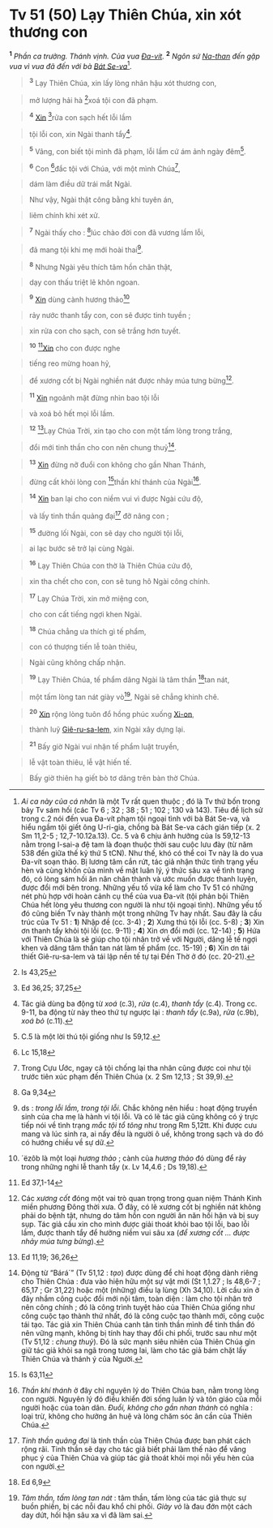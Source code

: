 # Tv 51 (50) Lạy Thiên Chúa, xin xót thương con
<sup><b>1</b></sup> *Phần ca trưởng. Thánh vịnh. Của vua [Đa-vít]().* <sup><b>2</b></sup> *Ngôn sứ [Na-than]() đến gặp vua vì vua đã đến với bà [Bát Se-va]()*[^1].


> <sup><b>3</b></sup> Lạy Thiên Chúa, xin lấy lòng nhân hậu xót thương con,
>


> mở lượng hải hà [^1*]xoá tội con đã phạm.
>


> <sup><b>4</b></sup> [Xin]() [^2*]rửa con sạch hết lỗi lầm
>


> tội lỗi con, xin Ngài thanh tẩy[^2].
>


> <sup><b>5</b></sup> Vâng, con biết tội mình đã phạm, lỗi lầm cứ ám ảnh ngày đêm[^3].
>


> <sup><b>6</b></sup> Con [^3*]đắc tội với Chúa, với một mình Chúa[^4],
>


> dám làm điều dữ trái mắt Ngài.
>


> Như vậy, Ngài thật công bằng khi tuyên án,
>


> liêm chính khi xét xử.
>


> <sup><b>7</b></sup> Ngài thấy cho : [^4*]lúc chào đời con đã vương lầm lỗi,
>


> đã mang tội khi mẹ mới hoài thai[^5].
>


> <sup><b>8</b></sup> Nhưng Ngài yêu thích tâm hồn chân thật,
>


> dạy con thấu triệt lẽ khôn ngoan.
>


> <sup><b>9</b></sup> [Xin]() dùng cành hương thảo[^6]
>


> rảy nước thanh tẩy con, con sẽ được tinh tuyền ;
>


> xin rửa con cho sạch, con sẽ trắng hơn tuyết.
>


> <sup><b>10</b></sup> [^5*][Xin]() cho con được nghe
>


> tiếng reo mừng hoan hỷ,
>


> để xương cốt bị Ngài nghiền nát được nhảy múa tưng bừng[^7].
>


> <sup><b>11</b></sup> [Xin]() ngoảnh mặt đừng nhìn bao tội lỗi
>


> và xoá bỏ hết mọi lỗi lầm.
>


> <sup><b>12</b></sup> [^6*]Lạy Chúa Trời, xin tạo cho con một tấm lòng trong trắng,
>


> đổi mới tinh thần cho con nên chung thuỷ[^8].
>


> <sup><b>13</b></sup> [Xin]() đừng nỡ đuổi con không cho gần Nhan Thánh,
>


> đừng cất khỏi lòng con [^7*]thần khí thánh của Ngài[^9].
>


> <sup><b>14</b></sup> [Xin]() ban lại cho con niềm vui vì được Ngài cứu độ,
>


> và lấy tinh thần quảng đại[^10] đỡ nâng con ;
>


> <sup><b>15</b></sup> đường lối Ngài, con sẽ dạy cho người tội lỗi,
>


> ai lạc bước sẽ trở lại cùng Ngài.
>


> <sup><b>16</b></sup> Lạy Thiên Chúa con thờ là Thiên Chúa cứu độ,
>


> xin tha chết cho con, con sẽ tung hô Ngài công chính.
>


> <sup><b>17</b></sup> Lạy Chúa Trời, xin mở miệng con,
>


> cho con cất tiếng ngợi khen Ngài.
>


> <sup><b>18</b></sup> Chúa chẳng ưa thích gì tế phẩm,
>


> con có thượng tiến lễ toàn thiêu,
>


> Ngài cũng không chấp nhận.
>


> <sup><b>19</b></sup> Lạy Thiên Chúa, tế phẩm dâng Ngài là tâm thần [^8*]tan nát,
>


> một tấm lòng tan nát giày vò[^11], Ngài sẽ chẳng khinh chê.
>


> <sup><b>20</b></sup> [Xin]() rộng lòng tuôn đổ hồng phúc xuống [Xi-on](),
>


> thành luỹ [Giê-ru-sa-lem](), xin Ngài xây dựng lại.
>


> <sup><b>21</b></sup> Bấy giờ Ngài vui nhận tế phẩm luật truyền,
>


> lễ vật toàn thiêu, lễ vật hiến tế.
>


> Bấy giờ thiên hạ giết bò tơ dâng trên bàn thờ Chúa.
>

[^1]: *Ai ca này của cá nhân* là một Tv rất quen thuộc ; đó là Tv thứ bốn trong bảy Tv sám hối (các Tv 6 ; 32 ; 38 ; 51 ; 102 ; 130 và 143). Tiêu đề lịch sử trong c.2 nói đến vua Đa-vít phạm tội ngoại tình với bà Bát Se-va, và hiểu ngầm tội giết ông U-ri-gia, chồng bà Bát Se-va cách gián tiếp (x. 2 Sm 11,2-5 ; 12,7-10.12a.13). Cc. 5 và 6 chịu ảnh hưởng của Is 59,12-13 nằm trong I-sai-a đệ tam là đoạn thuộc thời sau cuộc lưu đày (từ năm 538 đến giữa thế kỷ thứ 5 tCN). Như thế, khó có thể coi Tv này là do vua Đa-vít soạn thảo. Bị lương tâm cắn rứt, tác giả nhận thức tình trạng yếu hèn và cùng khốn của mình về mặt luân lý, ý thức sâu xa về tình trạng đó, có lòng sám hối ăn năn chân thành và ước muốn được thanh luyện, được đổi mới bên trong. Những yếu tố vừa kể làm cho Tv 51 có những nét phù hợp với hoàn cảnh cụ thể của vua Đa-vít (tội phản bội Thiên Chúa hết lòng yêu thương con người là như tội ngoại tình). Những yếu tố đó cũng biến Tv này thành một trong những Tv hay nhất. Sau đây là cấu trúc của Tv 51 : **1**) Nhập đề (cc. 3-4) ; **2**) Xưng thú tội lỗi (cc. 5-8) ; **3**) Xin ơn thanh tẩy khỏi tội lỗi (cc. 9-11) ; **4**) Xin ơn đổi mới (cc. 12-14) ; **5**) Hứa với Thiên Chúa là sẽ giúp cho tội nhân trở về với Người, dâng lễ tế ngợi khen và dâng tâm thần tan nát làm tế phẩm (cc. 15-19) ; **6**) Xin ơn tái thiết Giê-ru-sa-lem và tái lập nền tế tự tại Đền Thờ ở đó (cc. 20-21).
[^2]: Tác giả dùng ba động từ *xoá* (c.3), *rửa* (c.4), *thanh tẩy* (c.4). Trong cc. 9-11, ba động từ này theo thứ tự ngược lại : *thanh tẩy* (c.9a), *rửa* (c.9b), *xoá bỏ* (c.11).
[^3]: C.5 là một lời thú tội giống như Is 59,12.
[^4]: Trong Cựu Ước, ngay cả tội chống lại tha nhân cũng được coi như tội trước tiên xúc phạm đến Thiên Chúa (x. 2 Sm 12,13 ; St 39,9).
[^5]: ds : *trong lỗi lầm, trong tội lỗi*. Chắc không nên hiểu : hoạt động truyền sinh của cha mẹ là hành vi tội lỗi. Và có lẽ tác giả cũng không có ý trực tiếp nói về tình trạng *mắc tội tổ tông* như trong Rm 5,12tt. Khi được cưu mang và lúc sinh ra, ai nấy đều là người ô uế, không trong sạch và do đó có hướng chiều về sự dữ.
[^6]: ´ëzôb là một loại *hương thảo* ; cành của *hương thảo* đó dùng để rảy trong những nghi lễ thanh tẩy (x. Lv 14,4.6 ; Ds 19,18).
[^7]: Các *xương cốt* đóng một vai trò quan trọng trong quan niệm Thánh Kinh miền phương Đông thời xưa. Ở đây, có lẽ xương cốt bị nghiền nát không phải do bệnh tật, nhưng do tâm hồn con người ăn năn hối hận và bị suy sụp. Tác giả cầu xin cho mình được giải thoát khỏi bao tội lỗi, bao lỗi lầm, được thanh tẩy để hưởng niềm vui sâu xa (*để xương cốt ... được nhảy múa tưng bừng*).
[^8]: Động từ “Bárá´” (Tv 51,12 : *tạo*) được dùng để chỉ hoạt động dành riêng cho Thiên Chúa : đưa vào hiện hữu một sự vật mới (St 1,1.27 ; Is 48,6-7 ; 65,17 ; Gr 31,22) hoặc một (những) điều lạ lùng (Xh 34,10). Lời cầu xin ở đây nhắm công cuộc đổi mới nội tâm, toàn diện : làm cho tội nhân trở nên công chính ; đó là công trình tuyệt hảo của Thiên Chúa giống như công cuộc tạo thành thứ nhất, đó là công cuộc tạo thành mới, công cuộc tái tạo. Tác giả xin Thiên Chúa canh tân tinh thần mình để tinh thần đó nên vững mạnh, không bị tính hay thay đổi chi phối, trước sau như một (Tv 51,12 : *chung thuỷ*). Đó là sức mạnh siêu nhiên của Thiên Chúa gìn giữ tác giả khỏi sa ngã trong tương lai, làm cho tác giả bám chặt lấy Thiên Chúa và thánh ý của Người.
[^9]: *Thần khí thánh* ở đây chỉ nguyên lý do Thiên Chúa ban, nằm trong lòng con người. Nguyên lý đó điều khiển đời sống luân lý và tôn giáo của mỗi người hoặc của toàn dân. *Đuổi, không cho gần nhan thánh* có nghĩa : loại trừ, không cho hưởng ân huệ và lòng chăm sóc ân cần của Thiên Chúa.
[^10]: *Tinh thần quảng đại* là tinh thần của Thiên Chúa được ban phát cách rộng rãi. Tinh thần sẽ dạy cho tác giả biết phải làm thế nào để vâng phục ý của Thiên Chúa và giúp tác giả thoát khỏi mọi nỗi yếu hèn của con người.
[^11]: *Tâm thần, tấm lòng tan nát* : tâm thần, tấm lòng của tác giả thực sự buồn phiền, bị các nỗi đau khổ chi phối. *Giày vò* là đau đớn một cách day dứt, hối hận sâu xa vì đã làm sai.
[^1*]: Is 43,25
[^2*]: Ed 36,25; 37,25
[^3*]: Lc 15,18
[^4*]: Ga 9,34
[^5*]: Ed 37,1-14
[^6*]: Ed 11,19; 36,26
[^7*]: Is 63,11
[^8*]: Ed 6,9